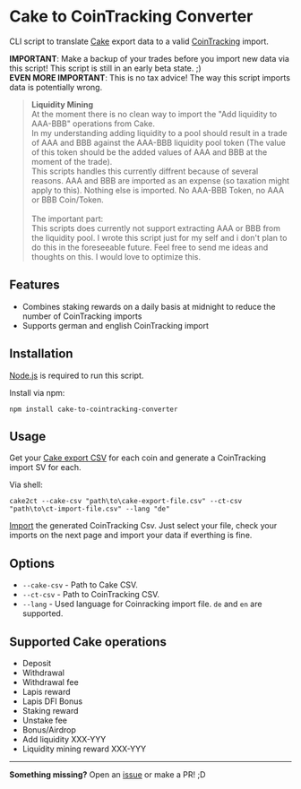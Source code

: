 # Cake to CoinTracking Converter

CLI script to translate [Cake](https://pool.cakedefi.com/#?ref=401824) export data to a valid [CoinTracking](https://cointracking.info?ref=G905622) import.

**IMPORTANT**: Make a backup of your trades before you import new data via this script! This script is still in an early beta state. ;) \
**EVEN MORE IMPORTANT**: This is no tax advice! The way this script imports data is potentially wrong.

> **Liquidity Mining** \
> At the moment there is no clean way to import the "Add liquidity to AAA-BBB" operations from Cake. \
> In my understanding adding liquidity to a pool should result in a trade of AAA and BBB against the AAA-BBB liquidity pool token (The value of this token should be the added values of AAA and BBB at the moment of the trade). \
> This scripts handles this currently diffrent because of several reasons. AAA and BBB are imported as an expense (so taxation might apply to this). Nothing else is imported. No AAA-BBB Token, no AAA or BBB Coin/Token. \
> \
> The important part: \
> This scripts does currently not support extracting AAA or BBB from the liquidity pool. I wrote this script just for my self and i don't plan to do this in the foreseeable future. Feel free to send me ideas and thoughts on this. I would love to optimize this.

## Features

- Combines staking rewards on a daily basis at midnight to reduce the number of CoinTracking imports
- Supports german and english CoinTracking import

## Installation

[Node.js](https://nodejs.org/) is required to run this script.

Install via npm:
```shell
npm install cake-to-cointracking-converter
```

## Usage

Get your [Cake export CSV](https://pool.cakedefi.com/#/transactions) for each coin and generate a CoinTracking import SV for each.

Via shell:
```shell
cake2ct --cake-csv "path\to\cake-export-file.csv" --ct-csv "path\to\ct-import-file.csv" --lang "de"
```

[Import](https://cointracking.info/import/import_csv/) the generated CoinTracking Csv. Just select your file, check your imports on the next page and import your data if everthing is fine.

## Options

- `--cake-csv` - Path to Cake CSV.
- `--ct-csv` - Path to CoinTracking CSV.
- `--lang` - Used language for Coinracking import file. `de` and `en` are supported.

## Supported Cake operations

- Deposit
- Withdrawal
- Withdrawal fee
- Lapis reward
- Lapis DFI Bonus
- Staking reward
- Unstake fee
- Bonus/Airdrop
- Add liquidity XXX-YYY
- Liquidity mining reward XXX-YYY

---

**Something missing?** Open an [issue](https://github.com/geldmacher/Cake-to-CoinTracking-Converter/issues) or make a PR! ;D